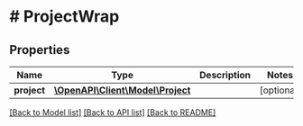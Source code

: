 # # ProjectWrap

## Properties

Name | Type | Description | Notes
------------ | ------------- | ------------- | -------------
**project** | [**\OpenAPI\Client\Model\Project**](Project.md) |  | [optional]

[[Back to Model list]](../../README.md#models) [[Back to API list]](../../README.md#endpoints) [[Back to README]](../../README.md)
